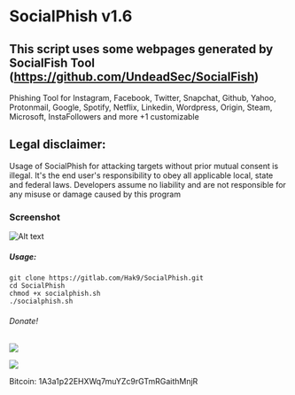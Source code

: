 # SocialPhish v1.6
## This script uses some webpages generated by SocialFish Tool (https://github.com/UndeadSec/SocialFish)

Phishing Tool for Instagram, Facebook, Twitter, Snapchat, Github, Yahoo, Protonmail, Google, Spotify, Netflix, Linkedin, Wordpress, Origin, Steam, Microsoft, InstaFollowers and more +1 customizable

## Legal disclaimer:
Usage of SocialPhish for attacking targets without prior mutual consent is illegal. It's the end user's responsibility to obey all applicable local, state and federal laws. Developers assume no liability and are not responsible for any misuse or damage caused by this program 

### Screenshot
![Alt text](https://image.ibb.co/nhdEwK/phish.png "SocialPhish")


##### Usage:
```
git clone https://gitlab.com/Hak9/SocialPhish.git
cd SocialPhish
chmod +x socialphish.sh
./socialphish.sh
```

###### Donate! 
![](https://image.ibb.co/i4ES3U/bc.png)

   ![](https://image.ibb.co/iniWV9/electrum_3_2_2_2018_08_30_21_49_44.png)

Bitcoin: 1A3a1p22EHXWq7muYZc9rGTmRGaithMnjR
